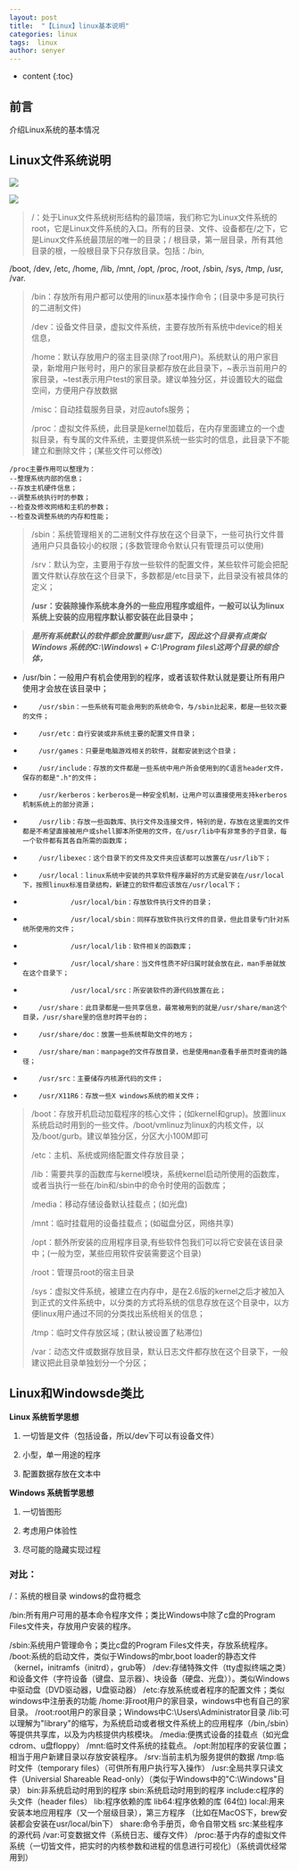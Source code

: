 ```yaml
---
layout: post
title:  "【Linux】linux基本说明"
categories: linux
tags:  linux
author: senyer
---
```


* content
{:toc}





## 前言
介绍Linux系统的基本情况







## Linux文件系统说明

![](https://i.imgur.com/pD9eOFd.png)

![](https://i.imgur.com/uwn67OQ.png)


> /：处于Linux文件系统树形结构的最顶端，我们称它为Linux文件系统的root，它是Linux文件系统的入口。所有的目录、文件、设备都在/之下，它是Linux文件系统最顶层的唯一的目录；/ 根目录，第一层目录，所有其他目录的根，一般根目录下只存放目录。包括：/bin,

/boot, /dev, /etc, /home, /lib, /mnt, /opt, /proc, /root, /sbin, /sys, /tmp, /usr, /var.
> 
> /bin：存放所有用户都可以使用的linux基本操作命令；(目录中多是可执行的二进制文件)
> 
> /dev：设备文件目录，虚拟文件系统，主要存放所有系统中device的相关信息，
> 
> /home：默认存放用户的宿主目录(除了root用户)。系统默认的用户家目录，新增用户账号时，用户的家目录都存放在此目录下，~表示当前用户的家目录，~test表示用户test的家目录。建议单独分区，并设置较大的磁盘空间，方便用户存放数据
> 
> /misc：自动挂载服务目录，对应autofs服务；
> 
> /proc：虚拟文件系统，此目录是kernel加载后，在内存里面建立的一个虚拟目录，有专属的文件系统，主要提供系统一些实时的信息，此目录下不能建立和删除文件；(某些文件可以修改)

    /proc主要作用可以整理为：
    --整理系统内部的信息；
    --存放主机硬件信息；
    --调整系统执行时的参数；
    --检查及修改网络和主机的参数；
    --检查及调整系统的内存和性能；

> /sbin：系统管理相关的二进制文件存放在这个目录下，一些可执行文件普通用户只具备较小的权限；(多数管理命令默认只有管理员可以使用)
> 
> 
> /srv：默认为空，主要用于存放一些软件的配置文件，某些软件可能会把配置文件默认存放在这个目录下，多数都是/etc目录下，此目录没有被具体的定义；
> 
> 
> **/usr：安装除操作系统本身外的一些应用程序或组件，一般可以认为linux系统上安装的应用程序默认都安装在此目录中；**

> ***是所有系统默认的软件都会放置到/usr底下，因此这个目录有点类似Windows 系统的C:\Windows\ + C:\Program files\这两个目录的综合体，***

- /usr/bin：一般用户有机会使用到的程序，或者该软件默认就是要让所有用户使用才会放在该目录中；
-         /usr/sbin：一些系统有可能会用到的系统命令，与/sbin比起来，都是一些较次要的文件；
-         /usr/etc：自行安装或非系统主要的配置文件目录；
-         /usr/games：只要是电脑游戏相关的软件，就都安装到这个目录；
-         /usr/include：存放的文件都是一些系统中用户所会使用到的C语言header文件，保存的都是".h"的文件；
-         /usr/kerberos：kerberos是一种安全机制，让用户可以直接使用支持kerberos机制系统上的部分资源；
-         /usr/lib：存放一些函数库、执行文件及连接文件，特别的是，存放在这里面的文件都是不希望直接被用户或shell脚本所使用的文件，在/usr/lib中有非常多的子目录，每一个软件都有其各自所需的函数库；
-         /usr/libexec：这个目录下的文件及文件夹应该都可以放置在/usr/lib下；
-         /usr/local：linux系统中安装的共享软件程序最好的方式是安装在/usr/local下，按照linux标准目录结构，新建立的软件都应该放在/usr/local下；
-                 /usr/local/bin：存放软件执行文件的目录；
-                 /usr/local/sbin：同样存放软件执行文件的目录，但此目录专门针对系统所使用的文件；
-                 /usr/local/lib：软件相关的函数库；
-                 /usr/local/share：当文件性质不好归属时就会放在此，man手册就放在这个目录下；
-                 /usr/local/src：所安装软件的源代码放置在此；
-         /usr/share：此目录都是一些共享信息，最常被用到的就是/usr/share/man这个目录，/usr/share里的信息时跨平台的；
-         /usr/share/doc：放置一些系统帮助文件的地方；
-         /usr/share/man：manpage的文件存放目录，也是使用man查看手册页时查询的路径；
-         /usr/src：主要储存内核源代码的文件；
-         /usr/X11R6：存放一些X windows系统的相关文件；

> /boot：存放开机启动加载程序的核心文件；(如kernel和grup)。放置linux系统启动时用到的一些文件。/boot/vmlinuz为linux的内核文件，以及/boot/gurb。建议单独分区，分区大小100M即可
> 
> /etc：主机、系统或网络配置文件存放目录；
> 
> /lib：需要共享的函数库与kernel模块，系统kernel启动所使用的函数库，或者当执行一些在/bin和/sbin中的命令时使用的函数库；
> 
> 
> /media：移动存储设备默认挂载点；(如光盘)
> 
> 
> /mnt：临时挂载用的设备挂载点；(如磁盘分区，网络共享)
> 
> 
> /opt：额外所安装的应用程序目录,有些软件包我们可以将它安装在该目录中；(一般为空，某些应用软件安装需要这个目录)
> 
> 
> /root：管理员root的宿主目录
> 
> 
> /sys：虚拟文件系统，被建立在内存中，是在2.6版的kernel之后才被加入到正式的文件系统中，以分类的方式将系统的信息存放在这个目录中，以方便linux用户通过不同的分类找出系统相关的信息；
> 
> 
> /tmp：临时文件存放区域；(默认被设置了粘滞位)
> 
> 
> /var：动态文件或数据存放目录，默认日志文件都存放在这个目录下，一般建议把此目录单独划分一个分区；




## Linux和Windowsde类比

**Linux 系统哲学思想**

1. 一切皆是文件（包括设备，所以/dev下可以有设备文件）

1. 小型，单一用途的程序

1. 配置数据存放在文本中

**Windows 系统哲学思想**

1. 一切皆图形
 
1. 考虑用户体验性

1. 尽可能的隐藏实现过程



### 对比： ##

/：系统的根目录       windows的盘符概念

/bin:所有用户可用的基本命令程序文件；类比Windows中除了c盘的Program Files文件夹，存放用户安装的程序。

/sbin:系统用户管理命令；类比c盘的Program Files文件夹，存放系统程序。
/boot:系统的启动文件，类似于Windows的mbr,boot loader的静态文件（kernel，initramfs（initrd），grub等）
/dev:存储特殊文件（tty虚拟终端之类）和设备文件（字符设备（键盘、显示器）、块设备（硬盘、光盘））。类似Windows中驱动盘（DVD驱动器，U盘驱动器）
/etc:存放系统或者程序的配置文件；类似windows中注册表的功能
/home:非root用户的家目录，windows中也有自己的家目录。
/root:root用户的家目录；Windows中C:\Users\Administrator目录
/lib:可以理解为"library"的缩写，为系统启动或者根文件系统上的应用程序（/bin,/sbin）等提供共享库，以及为内核提供内核模块。
/media:便携式设备的挂载点（如光盘cdrom、u盘floppy）
/mnt:临时文件系统的挂载点。
/opt:附加程序的安装位置；相当于用户新建目录以存放安装程序。
/srv:当前主机为服务提供的数据
/tmp:临时文件（temporary files）（可供所有用户执行写入操作）
/usr:全局共享只读文件（Universial Shareable Read-only）（类似于Windows中的"C:\Windows"目录）
bin:非系统启动时用到的程序
sbin:系统启动时用到的程序
include:c程序的头文件（header files）
lib:程序依赖的库
lib64:程序依赖的库 (64位)
local:用来安装本地应用程序（又一个层级目录），第三方程序 （比如在MacOS下，brew安装都会安装在usr/local/bin下）
share:命令手册页，命令自带文档
src:某些程序的源代码
/var:可变数据文件（系统日志、缓存文件）
/proc:基于内存的虚拟文件系统（一切皆文件，把实时的内核参数和进程的信息进行可视化）（系统调优经常用到）







